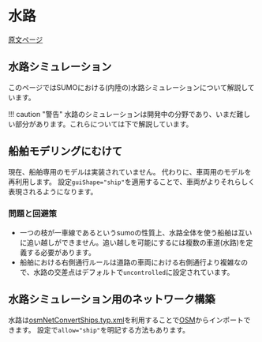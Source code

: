 # 水路

[原文ページ](https://sumo.dlr.de/wiki/Simulation/Waterways)

## 水路シミュレーション

このページではSUMOにおける(内陸の)水路シミュレーションについて解説しています。

!!! caution "警告"
    水路のシミュレーションは開発中の分野であり、いまだ難しい部分があります。これらについては下で解説しています。

## 船舶モデリングにむけて

現在、船舶専用のモデルは実装されていません。 
代わりに、車両用のモデルを再利用します。
設定`guiShape="ship"`を適用することで、車両がよりそれらしく表現されるようになります。

### 問題と回避策

* 一つの枝が一車線であるというsumoの性質上、水路全体を使う船舶は互いに追い越しができません。追い越しを可能にするには複数の車道(水路)を定義する必要があります。
* 船舶における右側通行ルールは道路の車両における右側通行より複雑なので、水路の交差点はデフォルトで`uncontrolled`に設定されています。

## 水路シミュレーション用のネットワーク構築

水路は[osmNetConvertShips.typ.xml]()を利用することで[OSM]()からインポートできます。
設定で`allow="ship"`を明記する方法もあります。